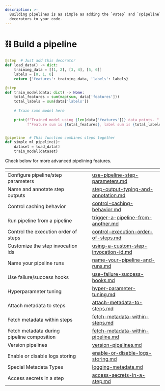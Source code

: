 ```yaml
---
description: >-
  Building pipelines is as simple as adding the `@step` and `@pipeline`
  decorators to your code.
---
```


# ⛓️ Build a pipeline

```python
@step  # Just add this decorator
def load_data() -> dict:
    training_data = [[1, 2], [3, 4], [5, 6]]
    labels = [0, 1, 0]
    return {'features': training_data, 'labels': labels}

@step
def train_model(data: dict) -> None:
    total_features = sum(map(sum, data['features']))
    total_labels = sum(data['labels'])
    
    # Train some model here
    
    print(f"Trained model using {len(data['features'])} data points. "
          f"Feature sum is {total_features}, label sum is {total_labels}")


@pipeline  # This function combines steps together 
def simple_ml_pipeline():
    dataset = load_data()
    train_model(dataset)
```

Check below for more advanced pipelining features.

<table data-view="cards"><thead><tr><th></th><th></th><th></th><th data-hidden data-card-target data-type="content-ref"></th></tr></thead><tbody><tr><td>Configure pipeline/step parameters</td><td></td><td></td><td><a href="use-pipeline-step-parameters.md">use-pipeline-step-parameters.md</a></td></tr><tr><td>Name and annotate step outputs</td><td></td><td></td><td><a href="step-output-typing-and-annotation.md">step-output-typing-and-annotation.md</a></td></tr><tr><td>Control caching behavior</td><td></td><td></td><td><a href="control-caching-behavior.md">control-caching-behavior.md</a></td></tr><tr><td>Run pipeline from a pipeline</td><td></td><td></td><td><a href="trigger-a-pipeline-from-another.md">trigger-a-pipeline-from-another.md</a></td></tr><tr><td>Control the execution order of steps</td><td></td><td></td><td><a href="control-execution-order-of-steps.md">control-execution-order-of-steps.md</a></td></tr><tr><td>Customize the step invocation ids</td><td></td><td></td><td><a href="using-a-custom-step-invocation-id.md">using-a-custom-step-invocation-id.md</a></td></tr><tr><td>Name your pipeline runs</td><td></td><td></td><td><a href="name-your-pipeline-and-runs.md">name-your-pipeline-and-runs.md</a></td></tr><tr><td>Use failure/success hooks</td><td></td><td></td><td><a href="use-failure-success-hooks.md">use-failure-success-hooks.md</a></td></tr><tr><td>Hyperparameter tuning</td><td></td><td></td><td><a href="hyper-parameter-tuning.md">hyper-parameter-tuning.md</a></td></tr><tr><td>Attach metadata to steps</td><td></td><td></td><td><a href="../metadata/attach-metadata-to-steps.md">attach-metadata-to-steps.md</a></td></tr><tr><td>Fetch metadata within steps</td><td></td><td></td><td><a href="fetch-metadata-within-steps.md">fetch-metadata-within-steps.md</a></td></tr><tr><td>Fetch metadata during pipeline composition</td><td></td><td></td><td><a href="fetch-metadata-within-pipeline.md">fetch-metadata-within-pipeline.md</a></td></tr><tr><td>Version pipelines</td><td></td><td></td><td><a href="version-pipelines.md">version-pipelines.md</a></td></tr><tr><td>Enable or disable logs storing</td><td></td><td></td><td><a href="enable-or-disable-logs-storing.md">enable-or-disable-logs-storing.md</a></td></tr><tr><td>Special Metadata Types</td><td></td><td></td><td><a href="../metadata/logging-metadata.md">logging-metadata.md</a></td></tr><tr><td>Access secrets in a step</td><td></td><td></td><td><a href="../manage-secrets/access-secrets-in-a-step.md">access-secrets-in-a-step.md</a></td></tr></tbody></table>
